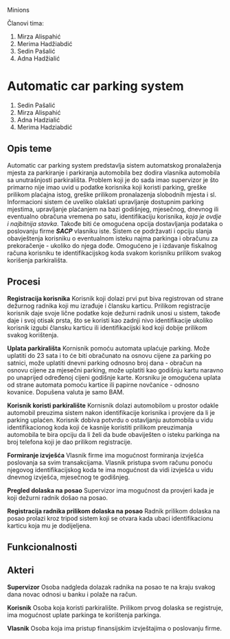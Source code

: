 ﻿Minions

Članovi tima:

1. Mirza Alispahić 
2. Merima Hadžiabdić
3. Sedin Pašalić
4. Adna Hadžialić


# **Automatic car parking system**

1. Sedin Pašalić
2. Mirza Alispahić
3. Adna Hadzialić
4. Merima Hadziabdić

## **Opis teme**

Automatic car parking system predstavlja sistem automatskog pronalaženja mjesta za parkiranje i parkiranja automobila bez dodira vlasnika automobila sa unutrašnjosti parkirališta. Problem koji je do sada imao supervizor je što primarno nije imao uvid u podatke korisnika koji koristi parking, greške prilikom plaćajna istog, greške prilikom pronalazenja slobodnih mjesta i sl. Informacioni sistem će uveliko olakšati upravljanje dostupnim parking mjestima, upravljanje plaćanjem na bazi godišnjeg, mjesečnog, dnevnog ili eventualno obračuna vremena po satu, identifikaciju korisnika, *koja je ovdje i najbitnija stavka*. Takođe biti će omogućena opcija dostavljanja podataka o poslovanju firme **_SACP_** vlasniku iste. Sistem ce podržavati i opciju slanja obavještenja korisniku o eventualnom isteku najma parkinga i obračunu za prekoračenje - ukoliko do njega dođe. Omogućeno je i izdavanje fiskalnog računa korisniku te identifikacijskog koda svakom korisniku prilikom svakog korišenja parkirališta. 

## **Procesi**

**Registracija korisnika**
Korisnik koji dolazi prvi put biva registrovan od strane dežurnog radnika koji mu izrađuje i člansku karticu. Prilikom registracije korisnik daje svoje lične podatke koje dežurni radnik unosi u sistem, takođe daje i svoj otisak prsta, što se koristi kao zadnji nivo identifikacije ukoliko korisnik izgubi člansku karticu ili identifikacijski kod koji dobije prilikom svakog korištenja.

**Uplata parkirališta**
Kornisnik pomoću automata uplaćuje parking. Može uplatiti do 23 sata i to će biti obračunato na osnovu cijene za parking po satnici, može uplatiti dnevni parking odnosno broj dana - obračun na osnovu cijene za mjesečni parking, može uplatiti kao godišnju kartu naravno po unaprijed određenoj cijeni godišnje karte.
Korsniku je omogućena uplata od strane automata pomoću kartice ili papirne novčanice - odnosno kovanice. Dopušena valuta je samo BAM. 

**Korisnik koristi parkiralište**
Kornisnik dolazi automobilom u prostor odakle automobil preuzima sistem nakon identifikacije korisnika i provjere da li je parking uplaćen. Korisnik dobiva potvrdu o ostavljanju automobila u vidu identifikacionog koda koji će kasnije koristiti prilikom preuzimanja automobila te bira opciju da li želi da bude obaviješten o isteku parkinga na broj telefona koji je dao prilikom registracije.

**Formiranje izvješća**
Vlasnik firme ima mogućnost formiranja izvješća poslovanja sa svim transakcijama. Vlasnik pristupa svom računu ponoću njegovog identifikacijskog koda te ima mogućnost da vidi izvješća u vidu dnevnog izvješća, mjesečnog te godišnjeg.

**Pregled dolaska na posao**
Supervizor ima mogućnost da provjeri kada je koji dežurni radnik došao na posao.

**Registracija radnika prilikom dolaska na posao**
Radnik prilikom dolaska na posao prolazi kroz tripod sistem koji se otvara kada ubaci identifikacionu karticu koja mu je dodijeljena.



## **Funkcionalnosti**

## **Akteri**

**Supervizor**
Osoba nadgleda dolazak radnika na posao te na kraju svakog dana novac odnosi u banku i polaže na račun.

**Korisnik**
Osoba koja koristi parkiralište. Prilikom prvog dolaska se registruje, ima mogućnost uplate parkinga te korištenja parkinga.

**Vlasnik**
Osoba koja ima pristup finansijskim izvještajima o poslovanju firme.
